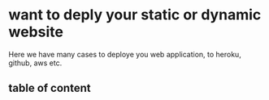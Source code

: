 # want to deply your static or dynamic website

Here we have many cases to deploye you web application, to heroku, github, aws etc.

## table of content
